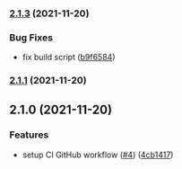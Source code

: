 ### [2.1.3](https://github.com/radlinskii/react-loading-spin/compare/v2.1.1...v2.1.3) (2021-11-20)

### Bug Fixes

-   fix build script ([b9f6584](https://github.com/radlinskii/react-loading-spin/commit/b9f658475e7358f59ae411372d455d268053685a))

### [2.1.1](https://github.com/radlinskii/react-loading-spin/compare/v2.1.0...v2.1.1) (2021-11-20)

## 2.1.0 (2021-11-20)

### Features

-   setup CI GitHub workflow ([#4](https://github.com/radlinskii/react-loading-spin/issues/4)) ([4cb1417](https://github.com/radlinskii/react-loading-spin/commit/4cb1417d05d2682558d6e77dce5eb8b1e82fec0c))
